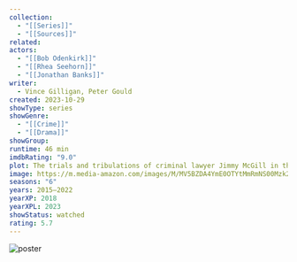 ```yaml
---
collection:
  - "[[Series]]"
  - "[[Sources]]"
related: 
actors:
  - "[[Bob Odenkirk]]"
  - "[[Rhea Seehorn]]"
  - "[[Jonathan Banks]]"
writer:
  - Vince Gilligan, Peter Gould
created: 2023-10-29
showType: series
showGenre:
  - "[[Crime]]"
  - "[[Drama]]"
showGroup: 
runtime: 46 min
imdbRating: "9.0"
plot: The trials and tribulations of criminal lawyer Jimmy McGill in the years leading up to his fateful run-in with Walter White and Jesse Pinkman.
image: https://m.media-amazon.com/images/M/MV5BZDA4YmE0OTYtMmRmNS00Mzk2LTlhM2MtNjk4NzBjZGE1MmIyXkEyXkFqcGdeQXVyMTMzNDExODE5._V1_SX300.jpg
seasons: "6"
years: 2015–2022
yearXP: 2018
yearXPL: 2023
showStatus: watched
rating: 5.7
---
```

![poster](https://m.media-amazon.com/images/M/MV5BZDA4YmE0OTYtMmRmNS00Mzk2LTlhM2MtNjk4NzBjZGE1MmIyXkEyXkFqcGdeQXVyMTMzNDExODE5._V1_SX300.jpg)

